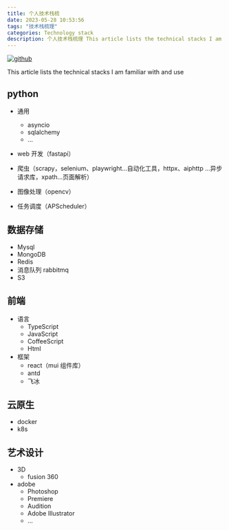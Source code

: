 ```yaml
---
title: 个人技术栈梳
date: 2023-05-28 10:53:56
tags: "技术栈梳理"
categories: Technology stack
description: 个人技术栈梳理 This article lists the technical stacks I am familiar with and use
---
```


[![github](https://img.shields.io/badge/github-Terry-brightgreen.svg?style=social)](https://github.com/2218084076)

This article lists the technical stacks I am familiar with and use

<!--more-->

## python

- 通用

    - asyncio
    - sqlalchemy
    - ...

- web 开发（fastapi）
- 爬虫（scrapy，selenium、playwright…自动化工具，httpx、aiphttp …异步请求库，xpath…页面解析）
- 图像处理（opencv）
- 任务调度（APScheduler）

## 数据存储

- Mysql
- MongoDB
- Redis
- 消息队列 rabbitmq
- S3

## 前端

- 语言
    - TypeScript
    - JavaScript
    - CoffeeScript
    - Html
- 框架
    - react（mui 组件库）
    - antd
    - 飞冰

## 云原生

- docker
- k8s

## 艺术设计

- 3D
    - fusion 360
- adobe
    - Photoshop
    - Premiere
    - Audition
    - Adobe Illustrator
    - …
